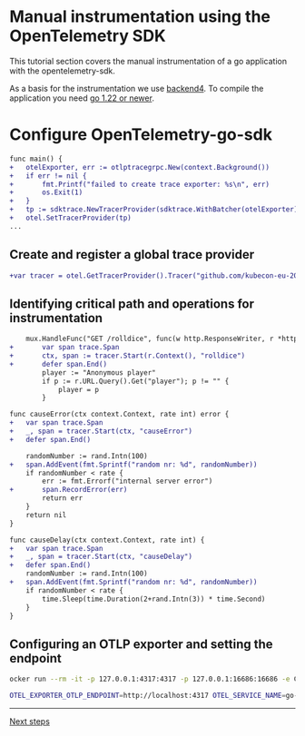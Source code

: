 # Manual instrumentation using the OpenTelemetry SDK

This tutorial section covers the manual instrumentation of a go application with the opentelemetry-sdk.

As a basis for the instrumentation we use [backend4](./app/backend4/main.go). To compile the application you need [go 1.22 or newer](https://go.dev/doc/install).

# Configure OpenTelemetry-go-sdk

```diff
func main() {
+	otelExporter, err := otlptracegrpc.New(context.Background())
+	if err != nil {
+		fmt.Printf("failed to create trace exporter: %s\n", err)
+		os.Exit(1)
+	}
+	tp := sdktrace.NewTracerProvider(sdktrace.WithBatcher(otelExporter))
+	otel.SetTracerProvider(tp)
...
```


## Create and register a global trace provider

```diff
+var tracer = otel.GetTracerProvider().Tracer("github.com/kubecon-eu-2024/backend")
```

## Identifying critical path and operations for instrumentation

```diff
	mux.HandleFunc("GET /rolldice", func(w http.ResponseWriter, r *http.Request) {
+		var span trace.Span
+		ctx, span := tracer.Start(r.Context(), "rolldice")
+		defer span.End()
		player := "Anonymous player"
		if p := r.URL.Query().Get("player"); p != "" {
			player = p
		}
```

```diff
func causeError(ctx context.Context, rate int) error {
+	var span trace.Span
+	_, span = tracer.Start(ctx, "causeError")
+	defer span.End()

	randomNumber := rand.Intn(100)
+	span.AddEvent(fmt.Sprintf("random nr: %d", randomNumber))
	if randomNumber < rate {
		err := fmt.Errorf("internal server error")
+		span.RecordError(err)
		return err
	}
	return nil
}
```

```diff
func causeDelay(ctx context.Context, rate int) {
+	var span trace.Span
+	_, span = tracer.Start(ctx, "causeDelay")
+	defer span.End()
	randomNumber := rand.Intn(100)
+	span.AddEvent(fmt.Sprintf("random nr: %d", randomNumber))
	if randomNumber < rate {
		time.Sleep(time.Duration(2+rand.Intn(3)) * time.Second)
	}
}
```

## Configuring an OTLP exporter and setting the endpoint

```bash
ocker run --rm -it -p 127.0.0.1:4317:4317 -p 127.0.0.1:16686:16686 -e COLLECTOR_OTLP_ENABLED=true -e LOG_LEVEL=debug  jaegertracing/all-in-one:latest
```

```bash
OTEL_EXPORTER_OTLP_ENDPOINT=http://localhost:4317 OTEL_SERVICE_NAME=go-backend go run app/backend4/main.go
```

---

[Next steps](./05-sampling.md)
